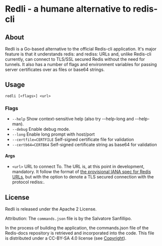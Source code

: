 # Redli - a humane alternative to redis-cli

## About

Redli is a Go-based alternative to the official Redis-cli application. It's major feature is that it understands redis: and rediss: URLs and, unlike Redis-cli currently, can connect to TLS/SSL secured Redis without the need for tunnels. It also has a number of flags and environment variables for passing server certificates over as files or base64 strings.

## Usage

```text
redli [<flags>] <url>
```

### Flags

* `--help` Show context-sensitive help (also try --help-long and --help-man).
* `--debug` Enable debug mode.
* `--long` Enable long prompt with host/port
* `--certfile=CERTFILE` Self-signed certificate file for validation
* `--certb64=CERTB64` Self-signed certificate string as base64 for validation

#### Args

* `<url>`  URL to connect To. The URL is, at this point in development, mandatory. It follow the format of [the provisional IANA spec for Redis URLs](https://www.iana.org/assignments/uri-schemes/prov/redis), but with the option to denote a TLS secured connection with the protocol rediss:.

## License

Redli is released under the Apache 2 License.

Attribution: The `commands.json` file is by the Salvatore Sanfillipo.

In the process of building the application, the commands.json file of the Redis-docs repository is retrieved and incorporated into the code. This file is distributed under a CC-BY-SA 4.0 license (see [Copyright](https://github.com/antirez/redis-doc/blob/master/COPYRIGHT)).
